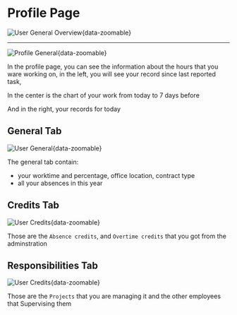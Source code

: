 # Profile Page

![User General Overview](/user/user_general.png){data-zoomable}

<hr>

![Profile General](/user/general_profile.png){data-zoomable}

In the profile page, you can see the information about the hours that you ware working on,
in the left, you will see your record since last reported task,

In the center is the chart of your work from today to 7 days before

And in the right, your records for today

## General Tab

![User General](/user/general_info.png){data-zoomable}

The general tab contain:

* your worktime and percentage, office location, contract type
* all your absences in this year

## Credits Tab

![User Credits](/user/profile_credits.png){data-zoomable}

Those are the `Absence credits`, and `Overtime credits` that you got from the adminstration

## Responsibilities Tab

![User Credits](/user/responsibilities.png){data-zoomable}

Those are the `Projects` that you are managing it and the other employees that Supervising them
